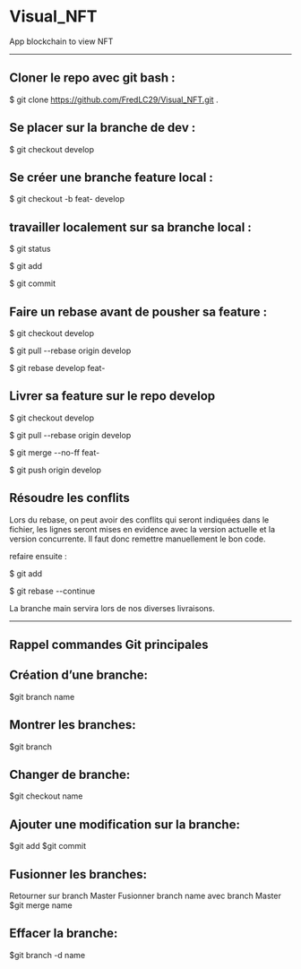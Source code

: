 # Visual_NFT

App blockchain to view NFT

-----------

## Cloner le repo avec git bash : 
  $ git clone https://github.com/FredLC29/Visual_NFT.git .

## Se placer sur la branche de dev :
  $ git checkout develop

## Se créer une branche feature local :
  $ git checkout -b feat-<name> develop
  
## travailler localement sur sa branche local :
  $ git status
  
  $ git add <some-file>
  
  $ git commit

## Faire un rebase avant de pousher sa feature :
  $ git checkout develop
  
  $ git pull --rebase origin develop
  
  $ git rebase develop feat-<name>
  
## Livrer sa feature sur le repo develop
  $ git checkout develop
  
  $ git pull --rebase origin develop
  
  $ git merge --no-ff feat-<name>
  
  $ git push origin develop
  
## Résoudre les conflits
  Lors du rebase, on peut avoir des conflits qui seront indiquées dans le fichier, les lignes seront mises en evidence avec la version actuelle et la version concurrente. Il faut donc remettre manuellement le bon code.
  
  refaire ensuite :
  
  $ git add <fichier>
  
  $ git rebase --continue
  

  La branche main servira lors de nos diverses livraisons.

-------------------------------------------------------
## Rappel commandes Git principales
## Création d’une branche:
$git branch name
## Montrer les branches:
$git branch
## Changer de branche:
$git checkout name
## Ajouter une modification sur la branche:
$git add
$git commit 
## Fusionner les branches:
Retourner sur branch Master
Fusionner branch name avec branch Master
$git merge name
## Effacer la branche:
$git branch -d name







